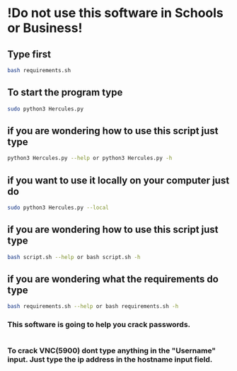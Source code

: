 # !Do not use this software in Schools or Business!

## Type first
```bash
bash requirements.sh
```

## To start the program type 
```bash 
sudo python3 Hercules.py
```

## if you are wondering how to use this script just type

```bash
python3 Hercules.py --help or python3 Hercules.py -h
```

## if you want to use it locally on your computer just do
```bash
sudo python3 Hercules.py --local
```

## if you are wondering how to use this script just type

```bash
bash script.sh --help or bash script.sh -h
```

## if you are wondering what the requirements do type

```bash
bash requirements.sh --help or bash requirements.sh -h
```

### This software is going to help you crack passwords.
#
### To crack VNC(5900) dont type anything in the "Username" input. Just type the ip address in the hostname input field.